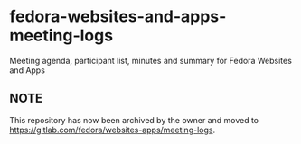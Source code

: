 # fedora-websites-and-apps-meeting-logs
Meeting agenda, participant list, minutes and summary for Fedora Websites and Apps

## NOTE
This repository has now been archived by the owner and moved to https://gitlab.com/fedora/websites-apps/meeting-logs.
